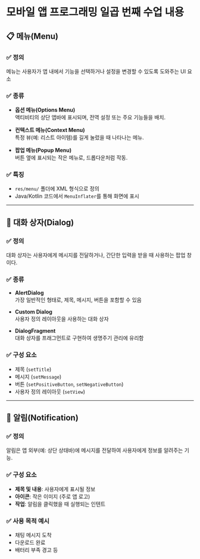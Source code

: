 # 모바일 앱 프로그래밍 일곱 번째 수업 내용


## 📋 메뉴(Menu)

### ✅ 정의
메뉴는 사용자가 앱 내에서 기능을 선택하거나 설정을 변경할 수 있도록 도와주는 UI 요소

### ✅ 종류
- **옵션 메뉴(Options Menu)**  
  액티비티의 상단 앱바에 표시되며, 전역 설정 또는 주요 기능들을 배치.
  
- **컨텍스트 메뉴(Context Menu)**  
  특정 뷰(예: 리스트 아이템)를 길게 눌렀을 때 나타나는 메뉴.

- **팝업 메뉴(Popup Menu)**  
  버튼 옆에 표시되는 작은 메뉴로, 드롭다운처럼 작동.

### ✅ 특징
- `res/menu/` 폴더에 XML 형식으로 정의
- Java/Kotlin 코드에서 `MenuInflater`를 통해 화면에 표시

---

## 💬 대화 상자(Dialog)

### ✅ 정의
대화 상자는 사용자에게 메시지를 전달하거나, 간단한 입력을 받을 때 사용하는 팝업 창이다.

### ✅ 종류
- **AlertDialog**  
  가장 일반적인 형태로, 제목, 메시지, 버튼을 포함할 수 있음
  
- **Custom Dialog**  
  사용자 정의 레이아웃을 사용하는 대화 상자

- **DialogFragment**  
  대화 상자를 프래그먼트로 구현하여 생명주기 관리에 유리함

### ✅ 구성 요소
- 제목 (`setTitle`)
- 메시지 (`setMessage`)
- 버튼 (`setPositiveButton`, `setNegativeButton`)
- 사용자 정의 레이아웃 (`setView`)

---

## 🔔 알림(Notification)

### ✅ 정의
알림은 앱 외부(예: 상단 상태바)에 메시지를 전달하여 사용자에게 정보를 알려주는 기능.

### ✅ 구성 요소
- **제목 및 내용**: 사용자에게 표시될 정보
- **아이콘**: 작은 이미지 (주로 앱 로고)
- **작업**: 알림을 클릭했을 때 실행되는 인텐트

### ✅ 사용 목적 예시
- 채팅 메시지 도착
- 다운로드 완료
- 배터리 부족 경고 등
